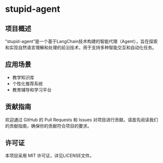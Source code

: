 # stupid-agent
## 项目概述
“stupid-agent”是一个基于LangChain技术构建的智能代理（Agent），旨在探索和实现自然语言理解和处理的前沿技术，用于支持多种智能交互和自动化任务。

## 应用场景
- 教学知识库
- 个性化推荐系统
- 教育辅导和学习平台

## 贡献指南
欢迎通过 GitHub 的 Pull Requests 和 Issues 对项目进行贡献。请首先阅读我们的贡献指南，确保你的贡献符合项目的要求。
## 许可证
本项目采用 MIT 许可证，详见LICENSE文件。
